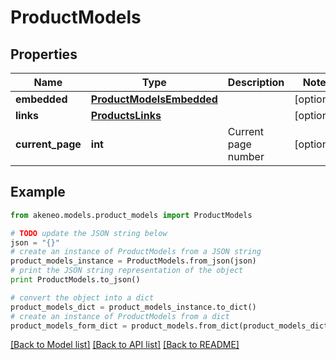 # ProductModels


## Properties
Name | Type | Description | Notes
------------ | ------------- | ------------- | -------------
**embedded** | [**ProductModelsEmbedded**](ProductModelsEmbedded.md) |  | [optional] 
**links** | [**ProductsLinks**](ProductsLinks.md) |  | [optional] 
**current_page** | **int** | Current page number | [optional] 

## Example

```python
from akeneo.models.product_models import ProductModels

# TODO update the JSON string below
json = "{}"
# create an instance of ProductModels from a JSON string
product_models_instance = ProductModels.from_json(json)
# print the JSON string representation of the object
print ProductModels.to_json()

# convert the object into a dict
product_models_dict = product_models_instance.to_dict()
# create an instance of ProductModels from a dict
product_models_form_dict = product_models.from_dict(product_models_dict)
```
[[Back to Model list]](../README.md#documentation-for-models) [[Back to API list]](../README.md#documentation-for-api-endpoints) [[Back to README]](../README.md)


